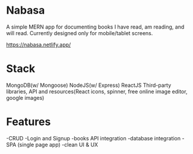# Nabasa
A simple MERN app for documenting books I have read, am reading, and will read. Currently designed only for mobile/tablet screens.

https://nabasa.netlify.app/


# Stack
MongoDB(w/ Mongoose)
NodeJS(w/ Express)
ReactJS
Third-party libraries, API and resources(React icons, spinner, free online image editor, google images)

# Features
-CRUD
-Login and Signup
-books API integration
-database integration
-SPA (single page app)
-clean UI & UX


